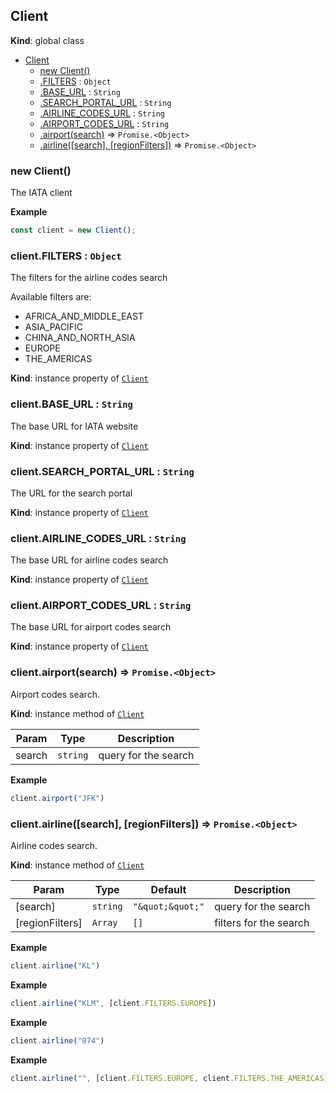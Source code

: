 <a name="Client"></a>

## Client
**Kind**: global class  

* [Client](#Client)
    * [new Client()](#new_Client_new)
    * [.FILTERS](#Client+FILTERS) : <code>Object</code>
    * [.BASE_URL](#Client+BASE_URL) : <code>String</code>
    * [.SEARCH_PORTAL_URL](#Client+SEARCH_PORTAL_URL) : <code>String</code>
    * [.AIRLINE_CODES_URL](#Client+AIRLINE_CODES_URL) : <code>String</code>
    * [.AIRPORT_CODES_URL](#Client+AIRPORT_CODES_URL) : <code>String</code>
    * [.airport(search)](#Client+airport) ⇒ <code>Promise.&lt;Object&gt;</code>
    * [.airline([search], [regionFilters])](#Client+airline) ⇒ <code>Promise.&lt;Object&gt;</code>

<a name="new_Client_new"></a>

### new Client()
The IATA client

**Example**  
```js
const client = new Client();
```
<a name="Client+FILTERS"></a>

### client.FILTERS : <code>Object</code>
The filters for the airline codes search

Available filters are:
- AFRICA_AND_MIDDLE_EAST
- ASIA_PACIFIC
- CHINA_AND_NORTH_ASIA
- EUROPE
- THE_AMERICAS

**Kind**: instance property of [<code>Client</code>](#Client)  
<a name="Client+BASE_URL"></a>

### client.BASE\_URL : <code>String</code>
The base URL for IATA website

**Kind**: instance property of [<code>Client</code>](#Client)  
<a name="Client+SEARCH_PORTAL_URL"></a>

### client.SEARCH\_PORTAL\_URL : <code>String</code>
The URL for the search portal

**Kind**: instance property of [<code>Client</code>](#Client)  
<a name="Client+AIRLINE_CODES_URL"></a>

### client.AIRLINE\_CODES\_URL : <code>String</code>
The base URL for airline codes search

**Kind**: instance property of [<code>Client</code>](#Client)  
<a name="Client+AIRPORT_CODES_URL"></a>

### client.AIRPORT\_CODES\_URL : <code>String</code>
The base URL for airport codes search

**Kind**: instance property of [<code>Client</code>](#Client)  
<a name="Client+airport"></a>

### client.airport(search) ⇒ <code>Promise.&lt;Object&gt;</code>
Airport codes search.

**Kind**: instance method of [<code>Client</code>](#Client)  

| Param | Type | Description |
| --- | --- | --- |
| search | <code>string</code> | query for the search |

**Example**  
```js
client.airport("JFK")
```
<a name="Client+airline"></a>

### client.airline([search], [regionFilters]) ⇒ <code>Promise.&lt;Object&gt;</code>
Airline codes search.

**Kind**: instance method of [<code>Client</code>](#Client)  

| Param | Type | Default | Description |
| --- | --- | --- | --- |
| [search] | <code>string</code> | <code>&quot;\&quot;\&quot;&quot;</code> | query for the search |
| [regionFilters] | <code>Array</code> | <code>[]</code> | filters for the search |

**Example**  
```js
client.airline("KL")
```
**Example**  
```js
client.airline("KLM", [client.FILTERS.EUROPE])
```
**Example**  
```js
client.airline("074")
```
**Example**  
```js
client.airline("", [client.FILTERS.EUROPE, client.FILTERS.THE_AMERICAS])
```
